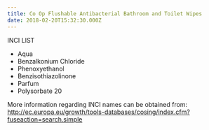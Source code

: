 ```yaml
---
title: Co Op Flushable Antibacterial Bathroom and Toilet Wipes
date: 2018-02-20T15:32:30.000Z
---
```

INCI LIST

* Aqua
* Benzalkonium Chloride
* Phenoxyethanol
* Benzisothiazolinone
* Parfum
* Polysorbate 20

More information regarding INCI names can be obtained from: http://ec.europa.eu/growth/tools-databases/cosing/index.cfm?fuseaction=search.simple
